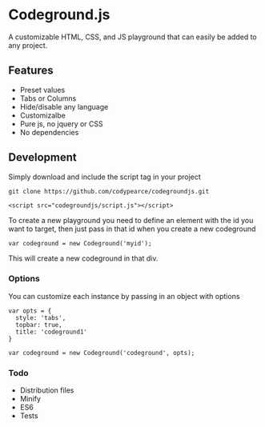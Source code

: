 # Codeground.js

A customizable HTML, CSS, and JS playground that can easily be added to any project.

## Features

* Preset values
* Tabs or Columns
* Hide/disable any language
* Customizalbe
* Pure js, no jquery or CSS
* No dependencies

## Development

Simply download and include the script tag in your project

```
git clone https://github.com/codypearce/codegroundjs.git

```

```
<script src="codegroundjs/script.js"></script>
```
To create a new playground you need to define an element with the id you want to target, then just pass in that id when you create a new codeground

```
var codeground = new Codeground('myid');
```
This will create a new codeground in that div.

### Options
You can customize each instance by passing in an object with options

```
var opts = {
  style: 'tabs',
  topbar: true,
  title: 'codeground1'
}

var codeground = new Codeground('codeground', opts);
```

### Todo

* Distribution files
* Minify
* ES6
* Tests
